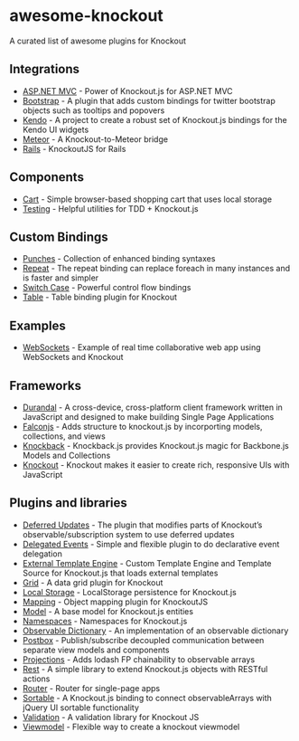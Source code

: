 # awesome-knockout

A curated list of awesome plugins for Knockout

## Integrations

- [ASP.NET MVC](https://github.com/AndreyAkinshin/knockout-mvc) - Power of Knockout.js for ASP.NET MVC
- [Bootstrap](https://github.com/billpull/knockout-bootstrap) - A plugin that adds custom bindings for twitter bootstrap objects such as tooltips and popovers
- [Kendo](https://github.com/kendo-labs/knockout-kendo) - A project to create a robust set of Knockout.js bindings for the Kendo UI widgets
- [Meteor](https://github.com/steveluscher/knockout.meteor) - A Knockout-to-Meteor bridge
- [Rails](https://github.com/dnagir/knockout-rails) - KnockoutJS for Rails

## Components

- [Cart](https://github.com/robconery/knockout-cart) - Simple browser-based shopping cart that uses local storage
- [Testing](https://github.com/profiscience/ko-component-tester) - Helpful utilities for TDD + Knockout.js

## Custom Bindings

- [Punches](https://github.com/mbest/knockout.punches) - Collection of enhanced binding syntaxes
- [Repeat](https://github.com/mbest/knockout-repeat) - The repeat binding can replace foreach in many instances and is faster and simpler
- [Switch Case](https://github.com/mbest/knockout-switch-case) - Powerful control flow bindings
- [Table](https://github.com/mbest/knockout-table) - Table binding plugin for Knockout

## Examples

- [WebSockets](https://github.com/carlhoerberg/knockout-websocket-example) - Example of real time collaborative web app using WebSockets and Knockout

## Frameworks

- [Durandal](https://github.com/BlueSpire/Durandal) - A cross-device, cross-platform client framework written in JavaScript and designed to make building Single Page Applications
- [Falconjs](https://github.com/stoodder/falconjs) - Adds structure to knockout.js by incorporting models, collections, and views
- [Knockback](https://github.com/kmalakoff/knockback) - Knockback.js provides Knockout.js magic for Backbone.js Models and Collections
- [Knockout](https://github.com/knockout/knockout) - Knockout makes it easier to create rich, responsive UIs with JavaScript

## Plugins and libraries

- [Deferred Updates](https://github.com/mbest/knockout-deferred-updates) - The plugin that modifies parts of Knockout’s observable/subscription system to use deferred updates
- [Delegated Events](https://github.com/rniemeyer/knockout-delegatedEvents) - Simple and flexible plugin to do declarative event delegation
- [External Template Engine](https://github.com/ifandelse/Knockout.js-External-Template-Engine) - Custom Template Engine and Template Source for Knockout.js that loads external templates
- [Grid](https://github.com/Knockout-Contrib/KoGrid) - A data grid plugin for Knockout
- [Local Storage](https://github.com/jimrhoskins/knockout.localStorage) - LocalStorage persistence for Knockout.js
- [Mapping](https://github.com/SteveSanderson/knockout.mapping) - Object mapping plugin for KnockoutJS
- [Model](https://github.com/thelinuxlich/knockout.model) - A base model for Knockout.js entities
- [Namespaces](https://github.com/hunterloftis/knockout.namespaces) - Namespaces for Knockout.js
- [Observable Dictionary](https://github.com/jamesfoster/knockout.observableDictionary) - An implementation of an observable dictionary
- [Postbox](https://github.com/rniemeyer/knockout-postbox) - Publish/subscribe decoupled communication between separate view models and components
- [Projections](https://github.com/profiscience/ko-projections) - Adds lodash FP chainability to observable arrays
- [Rest](https://github.com/frapontillo/knockout-rest) - A simple library to extend Knockout.js objects with RESTful actions
- [Router](https://github.com/profiscience/ko-component-router) - Router for single-page apps
- [Sortable](https://github.com/rniemeyer/knockout-sortable) - A Knockout.js binding to connect observableArrays with jQuery UI sortable functionality
- [Validation](https://github.com/Knockout-Contrib/Knockout-Validation) - A validation library for Knockout JS
- [Viewmodel](https://github.com/coderenaissance/knockout.viewmodel) - Flexible way to create a knockout viewmodel
